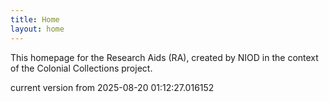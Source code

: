 ```yaml
---
title: Home
layout: home
---
```


This homepage for the Research Aids (RA), created by NIOD in the context of the Colonial Collections project. 


current version from 2025-08-20 01:12:27.016152